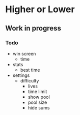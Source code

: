 # Higher or Lower

## Work in progress

### Todo

-   win screen
    -   time
-   stats
    -   best time
-   settings
    -   difficulty
        -   lives
        -   time limit
        -   show pool
        -   pool size
        -   hide sums
